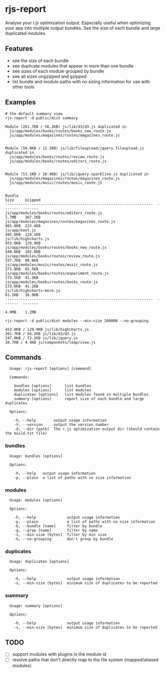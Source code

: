 # rjs-report

Analyse your r.js optimization output. Especially useful when optimizing your app into multiple output bundles. See the size of each bundle and large duplicated modules.

## Features

* see the size of each bundle
* see duplicate modules that appear in more than one bundle
* see sizes of each module grouped by bundle
* see all sizes ungzipped and gzipped
* list bundle and module paths with no sizing information for use with other tools

## Examples

```
# the default summary view
rjs-report -d public/dist summary

Module (261.7KB / 56.2KB) js/lib/d3/d3.js duplicated in
  js/app/modules/books/routes/books_new_route.js
  js/app/modules/magazines/routes/magazines_route.js


Module (59.9KB / 12.5KB) js/lib/fileupload/jquery.fileupload.js duplicated in
  js/app/modules/books/routes/review_route.js
  js/app/modules/books/routes/editors_route.js


Module (53.1KB / 10.9KB) js/lib/jquery.sparkline.js duplicated in
  js/app/modules/magazines/routes/magazines_route.js
  js/app/modules/music/routes/music_route.js


Bundle                                                               Size     Gzipped
-------------------------------------------------------------------  -------  -------
js/app/modules/books/routes/editors_route.js                         1.7MB    367.2KB
js/app/modules/magazines/routes/magazines_route.js                   965.8KB  223.4KB
js/app/boot.js                                                       485.6KB  129.1KB
js/lib/highcharts.js                                                 453.0KB  129.9KB
js/app/modules/books/routes/books_new_route.js                       449.8KB  102.8KB
js/app/modules/books/routes/review_route.js                          337.7KB  80.6KB
js/app/modules/music/routes/music_route.js                           271.8KB  65.5KB
js/app/modules/books/routes/experiment_route.js                      173.5KB  41.3KB
js/app/modules/books/routes/books_route.js                           172.6KB  41.2KB
js/lib/highcharts-more.js                                            61.1KB   16.9KB
-------------------------------------------------------------------  -------  -------
                                                                     4.9MB    1.2MB
```

```
rjs-report -d public/dist modules --min-size 200000 --no-grouping

453.0KB / 129.9KB js/lib/highcharts.js
261.7KB / 56.2KB js/lib/d3/d3.js
247.0KB / 72.2KB js/lib/jquery.js
16.7KB / 4.9KB js/components/leap/view.js
```

## Commands

```
  Usage: rjs-report [options] [command]

  Commands:

    bundles [options]      list bundles
    modules [options]      list modules
    duplicates [options]   list modules found in multiple bundles
    summary [options]      report size of each bundle and large duplicates

  Options:

    -h, --help        output usage information
    -V, --version     output the version number
    -d, --dir [path]  The r.js optimization output dir (should contain the build.txt file)
```

### bundles

```
  Usage: bundles [options]

  Options:

    -h, --help   output usage information
    -p, --plain  a list of paths with no size information
```

### modules

```
  Usage: modules [options]

  Options:

    -h, --help              output usage information
    -p, --plain             a list of paths with no size information
    -b, --bundle [name]     filter by bundle
    -g, --grep [name]       filter by name
    -s, --min-size [bytes]  filter by min size
    -G, --no-grouping       don't group by bundle
```

### duplicates

```
  Usage: duplicates [options]

  Options:

    -h, --help              output usage information
    -s, --min-size [bytes]  minimum size of duplicates to be reported
```

### summary

```
  Usage: summary [options]

  Options:

    -h, --help              output usage information
    -s, --min-size [bytes]  minimum size of duplicates to be reported
```

## TODO
- [ ] support modules with plugins in the module id
- [ ] resolve paths that don't directly map to the file system (mapped/aliased modules)